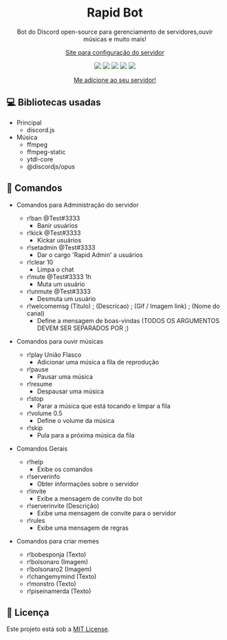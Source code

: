 <h1 align="center">Rapid Bot</h1>
<p align="center">Bot do Discord open-source para gerenciamento de servidores,ouvir músicas e muito mais!</p>
<p align="center"><a href="https://google.com">Site para configuração do servidor</a></p>
<p align="center">
    <a href="https://discord.gg/8fuNtVC"><img src="https://img.shields.io/discord/734435663713140836"></a>
    <img src="https://img.shields.io/github/repo-size/ReddyyZ/Rapid">
    <img src="https://img.shields.io/github/issues/ReddyyZ/Rapid">
    <img src="https://img.shields.io/github/license/ReddyyZ/Rapid">
    <img src="https://img.shields.io/badge/node-14.2.0-green">
</p>
<p align="center">
    <a href="https://discord.com/oauth2/authorize?client_id=734154625845952694&permissions=8&scope=bot">Me adicione ao seu servidor!</a>
</p>

## :computer: Bibliotecas usadas
- Principal
    - discord.js
- Música
    - ffmpeg
    - ffmpeg-static
    - ytdl-core
    - @discordjs/opus

## :pencil: Comandos
- Comandos para Administração do servidor
    - r!ban @Test#3333
        - Banir usuários
    - r!kick @Test#3333
        - Kickar usuários
    - r!setadmin @Test#3333
        - Dar o cargo 'Rapid Admin' a usuários
    - r!clear 10
        - Limpa o chat
    - r!mute @Test#3333 1h
        - Muta um usuário
    - r!unmute @Test#3333
        - Desmuta um usuário
    - r!welcomemsg (Titulo) ; (Descricao) ; (Gif / Imagem link) ; (Nome do canal)
        - Define a mensagem de boas-vindas (TODOS OS ARGUMENTOS DEVEM SER SEPARADOS POR ;)
        
- Comandos para ouvir músicas
    - r!play União Flasco
        - Adicionar uma música a fila de reprodução
    - r!pause
        - Pausar uma música
    - r!resume
        - Despausar uma música
    - r!stop
        - Parar a música que está tocando e limpar a fila
    - r!volume 0.5
        - Define o volume da música
    - r!skip
        - Pula para a próxima música da fila

- Comandos Gerais
    - r!help
        - Exibe os comandos
    - r!serverinfo
        - Obter informações sobre o servidor
    - r!invite
        - Exibe a mensagem de convite do bot
    - r!serverinvite (Descrição)
        - Exibe uma mensagem de convite para o servidor
    - r!rules
        - Exibe uma mensagem de regras

- Comandos para criar memes
    - r!bobesponja (Texto)
    - r!bolsonaro (Imagem)
    - r!bolsonaro2 (Imagem)
    - r!changemymind (Texto)
    - r!monstro (Texto)
    - r!piseinamerda (Texto)

## :page_facing_up: Licença
Este projeto está sob a [MIT License](LICENSE).